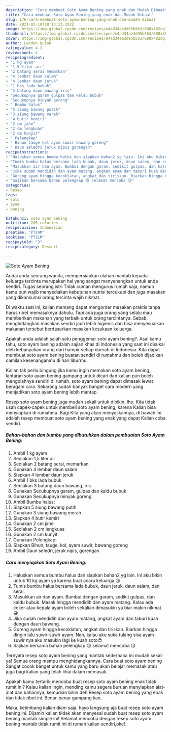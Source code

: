 ```yaml
---
description: "Cara membuat Soto Ayam Bening yang enak dan Mudah Dibuat"
title: "Cara membuat Soto Ayam Bening yang enak dan Mudah Dibuat"
slug: 176-cara-membuat-soto-ayam-bening-yang-enak-dan-mudah-dibuat
date: 2021-02-18T18:13:23.292Z
image: https://img-global.cpcdn.com/recipes/e4ad34ae3d95b563/680x482cq70/soto-ayam-bening-foto-resep-utama.jpg
thumbnail: https://img-global.cpcdn.com/recipes/e4ad34ae3d95b563/680x482cq70/soto-ayam-bening-foto-resep-utama.jpg
cover: https://img-global.cpcdn.com/recipes/e4ad34ae3d95b563/680x482cq70/soto-ayam-bening-foto-resep-utama.jpg
author: Landon Quinn
ratingvalue: 4.1
reviewcount: 4
recipeingredient:
- "1 kg ayam"
- "1,5 liter air"
- "2 batang serai memarkan"
- "4 lembar daun salam"
- "4 lembar daun jeruk"
- "1 bks lada bubuk"
- "3 batang daun bawang iris"
- "Secukupnya garam gulpas dan kaldu bubuk"
- "Secukupnya minyak goreng"
- " Bumbu halus"
- "5 siung bawang putih"
- "3 siung bawang merah"
- "4 butir kemiri"
- "2 cm jahe"
- "2 cm lengkuas"
- "2 cm kunyit"
- " Pelengkap"
- " Bihun tauge kol ayam suwir bawang goreng"
- " Daun seledri jeruk nipis gorengan"
recipeinstructions:
- "Haluskan semua bumbu halus dan siapkan bahan2 yg lain. Ini aku bikin untuk 10 kg ayam ya karena buat acara keluarga.😘"
- "Tumis bumbu halus bersama lada bubuk, daun jeruk, daun salam, dan serai."
- "Masukkan air dan ayam. Bumbui dengan garam, sedikit gulpas, dan kaldu bubuk. Masak hingga mendidih dan ayam matang. Kalau ada ceker atau kepala ayam boleh sekalian dimasukin ya biar makin nikmat😀"
- "Jika sudah mendidih dan ayam matang, angkat ayam dan taburi kuah dengan daun bawang."
- "Goreng ayam hingga kecoklatan, angkat dan tiriskan. Biarkan hingga dingin lalu suwir-suwir ayam. Nah, kalau aku suka tulang sisa ayam suwir nya aku masukin lagi ke kuah soto😍"
- "Sajikan bersama bahan pelengkap 😘 selamat mencoba 😘"
categories:
- Resep
tags:
- soto
- ayam
- bening

katakunci: soto ayam bening 
nutrition: 205 calories
recipecuisine: Indonesian
preptime: "PT24M"
cooktime: "PT31M"
recipeyield: "3"
recipecategory: Dessert

---
```



![Soto Ayam Bening](https://img-global.cpcdn.com/recipes/e4ad34ae3d95b563/680x482cq70/soto-ayam-bening-foto-resep-utama.jpg)

Andai anda seorang wanita, mempersiapkan olahan mantab kepada keluarga tercinta merupakan hal yang sangat menyenangkan untuk anda sendiri. Tugas seorang istri Tidak cuman mengurus rumah saja, namun kamu pun wajib menyediakan kebutuhan nutrisi tercukupi dan juga masakan yang dikonsumsi orang tercinta wajib nikmat.

Di waktu  saat ini, kalian memang dapat mengorder masakan praktis tanpa harus ribet memasaknya dahulu. Tapi ada juga orang yang selalu mau memberikan makanan yang terbaik untuk orang tercintanya. Sebab, menghidangkan masakan sendiri jauh lebih higienis dan bisa menyesuaikan makanan tersebut berdasarkan masakan kesukaan keluarga. 



Apakah anda adalah salah satu penggemar soto ayam bening?. Asal kamu tahu, soto ayam bening adalah sajian khas di Indonesia yang saat ini disukai oleh kebanyakan orang dari hampir setiap daerah di Indonesia. Kita dapat membuat soto ayam bening buatan sendiri di rumahmu dan boleh dijadikan camilan kesenanganmu di hari liburmu.

Kalian tak perlu bingung jika kamu ingin memakan soto ayam bening, lantaran soto ayam bening gampang untuk dicari dan kalian pun boleh mengolahnya sendiri di rumah. soto ayam bening dapat dimasak lewat beragam cara. Sekarang sudah banyak banget cara modern yang menjadikan soto ayam bening lebih mantap.

Resep soto ayam bening juga mudah sekali untuk dibikin, lho. Kita tidak usah capek-capek untuk membeli soto ayam bening, karena Kalian bisa menyiapkan di rumahmu. Bagi Kita yang akan menyajikannya, di bawah ini adalah resep membuat soto ayam bening yang enak yang dapat Kalian coba sendiri.

<!--inarticleads1-->

##### Bahan-bahan dan bumbu yang dibutuhkan dalam pembuatan Soto Ayam Bening:

1. Ambil 1 kg ayam
1. Sediakan 1,5 liter air
1. Sediakan 2 batang serai, memarkan
1. Gunakan 4 lembar daun salam
1. Siapkan 4 lembar daun jeruk
1. Ambil 1 bks lada bubuk
1. Sediakan 3 batang daun bawang, iris
1. Gunakan Secukupnya garam, gulpas dan kaldu bubuk
1. Gunakan Secukupnya minyak goreng
1. Ambil  Bumbu halus:
1. Siapkan 5 siung bawang putih
1. Gunakan 3 siung bawang merah
1. Siapkan 4 butir kemiri
1. Gunakan 2 cm jahe
1. Sediakan 2 cm lengkuas
1. Gunakan 2 cm kunyit
1. Gunakan  Pelengkap:
1. Siapkan  Bihun, tauge, kol, ayam suwir, bawang goreng
1. Ambil  Daun seledri, jeruk nipis, gorengan




<!--inarticleads2-->

##### Cara menyiapkan Soto Ayam Bening:

1. Haluskan semua bumbu halus dan siapkan bahan2 yg lain. Ini aku bikin untuk 10 kg ayam ya karena buat acara keluarga.😘
1. Tumis bumbu halus bersama lada bubuk, daun jeruk, daun salam, dan serai.
1. Masukkan air dan ayam. Bumbui dengan garam, sedikit gulpas, dan kaldu bubuk. Masak hingga mendidih dan ayam matang. Kalau ada ceker atau kepala ayam boleh sekalian dimasukin ya biar makin nikmat😀
1. Jika sudah mendidih dan ayam matang, angkat ayam dan taburi kuah dengan daun bawang.
1. Goreng ayam hingga kecoklatan, angkat dan tiriskan. Biarkan hingga dingin lalu suwir-suwir ayam. Nah, kalau aku suka tulang sisa ayam suwir nya aku masukin lagi ke kuah soto😍
1. Sajikan bersama bahan pelengkap 😘 selamat mencoba 😘




Ternyata resep soto ayam bening yang mantab sederhana ini mudah sekali ya! Semua orang mampu menghidangkannya. Cara buat soto ayam bening Sangat cocok banget untuk kamu yang baru akan belajar memasak atau juga bagi kalian yang telah lihai dalam memasak.

Apakah kamu tertarik mencoba buat resep soto ayam bening enak tidak rumit ini? Kalau kalian ingin, mending kamu segera buruan menyiapkan alat-alat dan bahannya, kemudian bikin deh Resep soto ayam bening yang enak dan tidak ribet ini. Benar-benar gampang kan. 

Maka, ketimbang kalian diam saja, hayo langsung aja buat resep soto ayam bening ini. Dijamin kalian tiidak akan menyesal sudah buat resep soto ayam bening mantab simple ini! Selamat mencoba dengan resep soto ayam bening mantab tidak rumit ini di rumah kalian sendiri,oke!.


